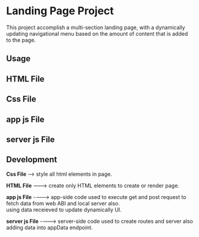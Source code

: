 # Landing Page Project

This project accomplish a multi-section landing page,
with a dynamically updating navigational menu based on the amount of content that is added to the page.

## Usage

## HTML File

## Css File

## app js File

## server js File

## Development

**Css File** --> style all html elements in page.

**HTML File** ---> create only HTML elements to create or render page.

**app js File** ----> app-side code used to execute get and post request to fetch data from web ABI and local server also.  
using data receieved to update dynamically UI.

**server js File** ----> server-side code used to create routes and server also adding data into appData endpoint.
